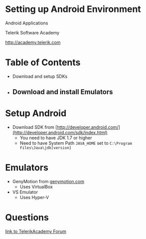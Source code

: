 <!-- section start -->

<!-- attr: {id: 'title', class: 'slide-title', hasScriptWrapper: true} -->
# Setting up Android Environment
<div class="signature">
    <p class="signature-course">Android Applications</p>
    <p class="signature-initiative">Telerik Software Academy</p>
    <a href="http://academy.telerik.com" class="signature-link">http://academy.telerik.com</a>
</div>


<!-- section start -->
<!-- attr: { id:'table-of-contents', class:'table-of-contents slide-section' } -->
# Table of Contents
- Download and setup SDKs
- Download and install Emulators
  - 


<!-- section start -->
<!-- attr: { id:'', class:'slide-section', showInPresentation:true } -->
# Setup Android
- Download SDK from [http://developer.android.com/](http://developer.android.com/sdk/index.html)
  - You need to have JDK 1.7 or higher
  - Need to have System Path `JAVA_HOME` set to `C:\Program Files\Java\jdk[version]`


<!-- section start -->
<!-- attr: { id:'', class:'slide-section', showInPresentation:true } -->
# Emulators
- GenyMotion from [genymotion.com](https://www.genymotion.com/#!/developers/user-guide#installing-genymotion)
  - Uses VirtualBox
- VS Emulator
  - Uses Hyper-V


<!-- section start -->
<!-- attr: { id:'questions', class:'slide-section', showInPresentation:true } -->
# Questions
<!-- ## Android Applications -->
[link to TelerikAcademy Forum]()
